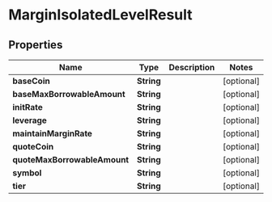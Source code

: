 

# MarginIsolatedLevelResult


## Properties

| Name | Type | Description | Notes |
|------------ | ------------- | ------------- | -------------|
|**baseCoin** | **String** |  |  [optional] |
|**baseMaxBorrowableAmount** | **String** |  |  [optional] |
|**initRate** | **String** |  |  [optional] |
|**leverage** | **String** |  |  [optional] |
|**maintainMarginRate** | **String** |  |  [optional] |
|**quoteCoin** | **String** |  |  [optional] |
|**quoteMaxBorrowableAmount** | **String** |  |  [optional] |
|**symbol** | **String** |  |  [optional] |
|**tier** | **String** |  |  [optional] |



